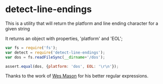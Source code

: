 # detect-line-endings

This is a utility that will return the platform and line ending character for a given string

It returns an object with properties, 'platform' and 'EOL';

```javascript
var fs = require('fs');
var detect = require('detect-line-endings');
var dos = fs.readFileSync(__dirname+'/dos');

assert.equal(dos, {platform: 'dos', EOL: '\r\n'});
```

Thanks to the work of [Wes Mason](https://github.com/1stvamp) for his better regular expressions. 
